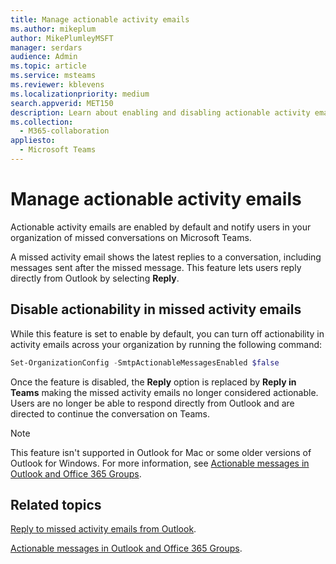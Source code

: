 ```yaml
---
title: Manage actionable activity emails
ms.author: mikeplum
author: MikePlumleyMSFT
manager: serdars
audience: Admin
ms.topic: article
ms.service: msteams
ms.reviewer: kblevens
ms.localizationpriority: medium
search.appverid: MET150
description: Learn about enabling and disabling actionable activity emails of Microsoft Teams conversations  
ms.collection: 
  - M365-collaboration
appliesto:
  - Microsoft Teams
---
```


# Manage actionable activity emails

Actionable activity emails are enabled by default and notify users in your organization of missed conversations on Microsoft Teams.

A missed activity email shows the latest replies to a conversation, including messages sent after the missed message. This feature lets users reply directly from Outlook by selecting **Reply**.

## Disable actionability in missed activity emails

While this feature is set to enable by default, you can turn off actionability in activity emails across your organization by running the following command:

```Powershell
Set-OrganizationConfig -SmtpActionableMessagesEnabled $false
```

Once the feature is disabled, the **Reply** option is replaced by **Reply in Teams** making the missed activity emails no longer considered actionable. Users are no longer be able to respond directly from Outlook and are directed to continue the conversation on Teams.

> [!NOTE]
> This feature isn't supported in Outlook for Mac or some older versions of Outlook for Windows. For more information, see [Actionable messages in Outlook and Office 365 Groups](/outlook/actionable-messages/).

## Related topics

[Reply to missed activity emails from Outlook](https://support.office.com/article/reply-to-missed-activity-emails-from-outlook-bc0cf587-db26-4946-aac7-8eebd84f1381).

[Actionable messages in Outlook and Office 365 Groups](/outlook/actionable-messages/).
